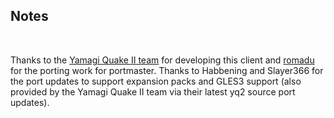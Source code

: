 ## Notes
<br/>

Thanks to the [Yamagi Quake II team](https://github.com/yquake2/yquake2) for developing this client and [romadu](https://github.com/romadu/yquake2) for the porting work for portmaster.  Thanks to Habbening and Slayer366 for the port updates to support expansion packs and GLES3 support (also provided by the Yamagi Quake II team via their latest yq2 source port updates).
<br/>
